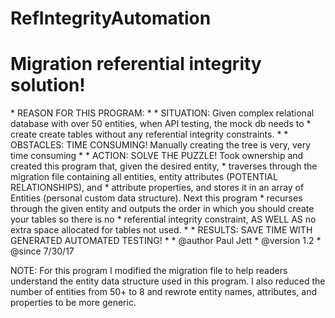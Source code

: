 # RefIntegrityAutomation

 <h1>Migration referential integrity solution!</h1>
 * REASON FOR THIS PROGRAM:
 *
 * SITUATION: Given complex relational database with over 50 entities, when API testing, the mock db needs to
 * create create tables without any referential integrity constraints.
 *
 * OBSTACLES: TIME CONSUMING! Manually creating the tree is very, very time consuming
 *
 * ACTION: SOLVE THE PUZZLE! Took ownership and created this program that, given the desired entity,
 * traverses through the migration file containing all entities, entity attributes (POTENTIAL RELATIONSHIPS), and
 * attribute properties, and stores it in an array of Entities (personal custom data structure). Next this program
 * recurses through the given entity and outputs the order in which you should create your tables so there is no
 * referential integrity constraint, AS WELL AS no extra space allocated for tables not used.
 *
 * RESULTS: SAVE TIME WITH GENERATED AUTOMATED TESTING!
 *
 * @author  Paul Jett
 * @version 1.2
 * @since   7/30/17
 
 NOTE: For this program I modified the migration file to help readers understand the entity data structure used in 
 this program. I also reduced the number of entities from 50+ to 8 and rewrote entity names, attributes, and properties
 to be more generic.
